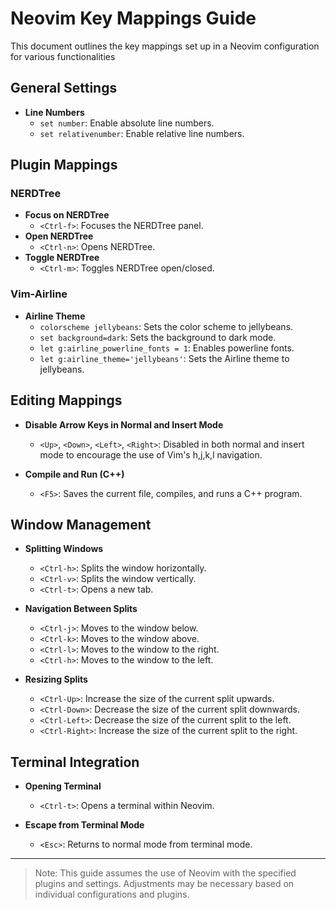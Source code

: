 # Neovim Key Mappings Guide

This document outlines the key mappings set up in a Neovim configuration for various functionalities

## General Settings

- **Line Numbers**
  - `set number`: Enable absolute line numbers.
  - `set relativenumber`: Enable relative line numbers.

## Plugin Mappings

### NERDTree

- **Focus on NERDTree**
  - `<Ctrl-f>`: Focuses the NERDTree panel.
- **Open NERDTree**
  - `<Ctrl-n>`: Opens NERDTree.
- **Toggle NERDTree**
  - `<Ctrl-m>`: Toggles NERDTree open/closed.

### Vim-Airline

- **Airline Theme**
  - `colorscheme jellybeans`: Sets the color scheme to jellybeans.
  - `set background=dark`: Sets the background to dark mode.
  - `let g:airline_powerline_fonts = 1`: Enables powerline fonts.
  - `let g:airline_theme='jellybeans'`: Sets the Airline theme to jellybeans.

## Editing Mappings

- **Disable Arrow Keys in Normal and Insert Mode**
  - `<Up>`, `<Down>`, `<Left>`, `<Right>`: Disabled in both normal and insert mode to encourage the use of Vim's h,j,k,l navigation.

- **Compile and Run (C++)**
  - `<F5>`: Saves the current file, compiles, and runs a C++ program.

## Window Management

- **Splitting Windows**
  - `<Ctrl-h>`: Splits the window horizontally.
  - `<Ctrl-v>`: Splits the window vertically.
  - `<Ctrl-t>`: Opens a new tab.

- **Navigation Between Splits**
  - `<Ctrl-j>`: Moves to the window below.
  - `<Ctrl-k>`: Moves to the window above.
  - `<Ctrl-l>`: Moves to the window to the right.
  - `<Ctrl-h>`: Moves to the window to the left.

- **Resizing Splits**
  - `<Ctrl-Up>`: Increase the size of the current split upwards.
  - `<Ctrl-Down>`: Decrease the size of the current split downwards.
  - `<Ctrl-Left>`: Decrease the size of the current split to the left.
  - `<Ctrl-Right>`: Increase the size of the current split to the right.

## Terminal Integration

- **Opening Terminal**
  - `<Ctrl-t>`: Opens a terminal within Neovim.

- **Escape from Terminal Mode**
  - `<Esc>`: Returns to normal mode from terminal mode.

---

> Note: This guide assumes the use of Neovim with the specified plugins and settings. Adjustments may be necessary based on individual configurations and plugins.
